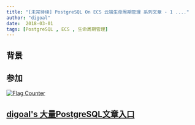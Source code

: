 ```yaml
---
title: "[未完待续] PostgreSQL On ECS 云端生命周期管理 系列文章 - 1 ...."
author: "digoal"
date:  2018-03-01
tags: [PostgreSQL , ECS , 生命周期管理]
---
```

## 背景    



## 参加
  
  
<a rel="nofollow" href="http://info.flagcounter.com/h9V1"  ><img src="http://s03.flagcounter.com/count/h9V1/bg_FFFFFF/txt_000000/border_CCCCCC/columns_2/maxflags_12/viewers_0/labels_0/pageviews_0/flags_0/"  alt="Flag Counter"  border="0"  ></a>  
  
  
  
  
  
  
## [digoal's 大量PostgreSQL文章入口](https://github.com/digoal/blog/blob/master/README.md "22709685feb7cab07d30f30387f0a9ae")
  
